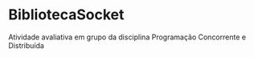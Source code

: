 # BibliotecaSocket
Atividade avaliativa em grupo da disciplina Programação Concorrente e Distribuída
